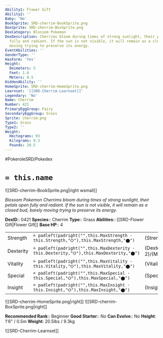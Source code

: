 ```yaml
---
Ability1: Flower Gift
Ability2: ''
Baby: 'No'
BookSprite: SRD-cherrim-BookSprite.png
BoxSprite: SRD-cherrim-BoxSprite.png
DexCategory: Blossom Pokemon
DexDescription: Cherrims bloom during times of strong sunlight, their petals open
  fully and radiant. If the sun is not visible, it will remain as a closed bud, barely
  moving trying to preserve its energy.
EventAbilities: ''
GenderType: ''
HasForm: 'Yes'
Height:
  Deimeters: 5
  Feet: 1.6
  Meters: 0.5
HiddenAbility: ''
HomeSprite: SRD-cherrim-HomeSprite.png
Learnset: '[[SRD-Cherrim-Learnset]]'
Legendary: 'No'
Name: Cherrim
Number: 421
PrimaryEggGroup: Fairy
SecondaryEggGroup: Grass
Sprite: cherrim.png
Type1: Grass
Type2: ''
Weight:
  Hectograms: 93
  Kilograms: 9.3
  Pounds: 20.5
---
```


#PokeroleSRD/Pokedex

# `= this.name`

![[SRD-cherrim-BookSprite.png|right wsmall]]

*Blossom Pokemon*
*Cherrims bloom during times of strong sunlight, their petals open fully and radiant. If the sun is not visible, it will remain as a closed bud, barely moving trying to preserve its energy.*

**DexID**:: 0421
**Species**:: Cherrim
**Type**:: Grass
**Abilities**:: [[SRD-Flower Gift|Flower Gift]]
**Base HP**:: 4

|           |                                                                                        |                                          |
| --------- | -------------------------------------------------------------------------------------- | ---------------------------------------- |
| Strength  | `= padleft(padright("",this.MaxStrength - this.Strength,"⭘"),this.MaxStrength,"⬤")`    | (Strength::2)/(MaxStrength::4)   |
| Dexterity | `= padleft(padright("",this.MaxDexterity - this.Dexterity,"⭘"),this.MaxDexterity,"⬤")` | (Dexterity:: 2)/(MaxDexterity::5) |
| Vitality  | `= padleft(padright("",this.MaxVitality - this.Vitality,"⭘"),this.MaxVitality,"⬤")`    | (Vitality::2)/(MaxVitality::5)   |
| Special   | `= padleft(padright("",this.MaxSpecial - this.Special,"⭘"),this.MaxSpecial,"⬤")`       | (Special::2)/(MaxSpecial::5)     |
| Insight   | `= padleft(padright("",this.MaxInsight - this.Insight,"⭘"),this.MaxInsight,"⬤")`       | (Insight::2)/(MaxInsight::5)     |

![[SRD-cherrim-HomeSprite.png|right]]
![[SRD-cherrim-BoxSprite.png|right]]

**Recommended Rank**:: Beginner
**Good Starter**:: No
**Can Evolve**:: No
**Height**: 1'6" / 0.5m
**Weight**: 20.5lbs / 9.3kg

![[SRD-Cherrim-Learnset]]